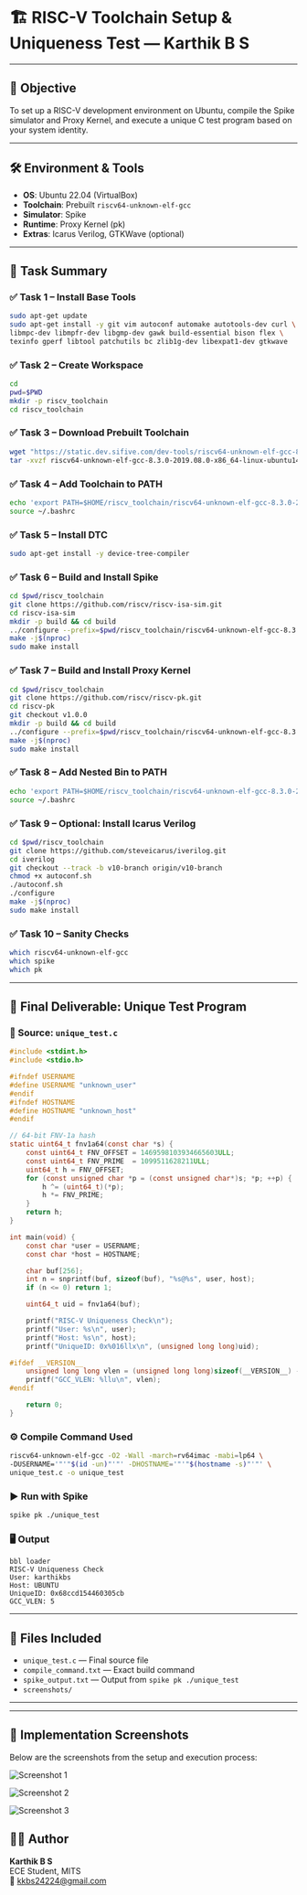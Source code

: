 # 🏗️ RISC-V Toolchain Setup & Uniqueness Test — Karthik B S

---

## 🎯 Objective

To set up a RISC-V development environment on Ubuntu, compile the Spike simulator and Proxy Kernel, and execute a unique C test program based on your system identity.

---

## 🛠️ Environment & Tools

- **OS**: Ubuntu 22.04 (VirtualBox)
- **Toolchain**: Prebuilt `riscv64-unknown-elf-gcc`
- **Simulator**: Spike
- **Runtime**: Proxy Kernel (pk)
- **Extras**: Icarus Verilog, GTKWave (optional)

---

## 🔧 Task Summary

### ✅ Task 1 – Install Base Tools

```bash
sudo apt-get update
sudo apt-get install -y git vim autoconf automake autotools-dev curl \
libmpc-dev libmpfr-dev libgmp-dev gawk build-essential bison flex \
texinfo gperf libtool patchutils bc zlib1g-dev libexpat1-dev gtkwave
```

### ✅ Task 2 – Create Workspace

```bash
cd
pwd=$PWD
mkdir -p riscv_toolchain
cd riscv_toolchain
```

### ✅ Task 3 – Download Prebuilt Toolchain

```bash
wget "https://static.dev.sifive.com/dev-tools/riscv64-unknown-elf-gcc-8.3.0-2019.08.0-x86_64-linux-ubuntu14.tar.gz"
tar -xvzf riscv64-unknown-elf-gcc-8.3.0-2019.08.0-x86_64-linux-ubuntu14.tar.gz
```

### ✅ Task 4 – Add Toolchain to PATH

```bash
echo 'export PATH=$HOME/riscv_toolchain/riscv64-unknown-elf-gcc-8.3.0-2019.08.0-x86_64-linux-ubuntu14/bin:$PATH' >> ~/.bashrc
source ~/.bashrc
```

### ✅ Task 5 – Install DTC

```bash
sudo apt-get install -y device-tree-compiler
```

### ✅ Task 6 – Build and Install Spike

```bash
cd $pwd/riscv_toolchain
git clone https://github.com/riscv/riscv-isa-sim.git
cd riscv-isa-sim
mkdir -p build && cd build
../configure --prefix=$pwd/riscv_toolchain/riscv64-unknown-elf-gcc-8.3.0-2019.08.0-x86_64-linux-ubuntu14
make -j$(nproc)
sudo make install
```

### ✅ Task 7 – Build and Install Proxy Kernel

```bash
cd $pwd/riscv_toolchain
git clone https://github.com/riscv/riscv-pk.git
cd riscv-pk
git checkout v1.0.0
mkdir -p build && cd build
../configure --prefix=$pwd/riscv_toolchain/riscv64-unknown-elf-gcc-8.3.0-2019.08.0-x86_64-linux-ubuntu14 --host=riscv64-unknown-elf
make -j$(nproc)
sudo make install
```

### ✅ Task 8 – Add Nested Bin to PATH

```bash
echo 'export PATH=$HOME/riscv_toolchain/riscv64-unknown-elf-gcc-8.3.0-2019.08.0-x86_64-linux-ubuntu14/riscv64-unknown-elf/bin:$PATH' >> ~/.bashrc
source ~/.bashrc
```

### ✅ Task 9 – Optional: Install Icarus Verilog

```bash
cd $pwd/riscv_toolchain
git clone https://github.com/steveicarus/iverilog.git
cd iverilog
git checkout --track -b v10-branch origin/v10-branch
chmod +x autoconf.sh
./autoconf.sh
./configure
make -j$(nproc)
sudo make install
```

### ✅ Task 10 – Sanity Checks

```bash
which riscv64-unknown-elf-gcc
which spike
which pk
```

---

## 🧪 Final Deliverable: Unique Test Program

### 📝 Source: `unique_test.c`

```c
#include <stdint.h>
#include <stdio.h>

#ifndef USERNAME
#define USERNAME "unknown_user"
#endif
#ifndef HOSTNAME
#define HOSTNAME "unknown_host"
#endif

// 64-bit FNV-1a hash
static uint64_t fnv1a64(const char *s) {
    const uint64_t FNV_OFFSET = 1469598103934665603ULL;
    const uint64_t FNV_PRIME  = 1099511628211ULL;
    uint64_t h = FNV_OFFSET;
    for (const unsigned char *p = (const unsigned char*)s; *p; ++p) {
        h ^= (uint64_t)(*p);
        h *= FNV_PRIME;
    }
    return h;
}

int main(void) {
    const char *user = USERNAME;
    const char *host = HOSTNAME;

    char buf[256];
    int n = snprintf(buf, sizeof(buf), "%s@%s", user, host);
    if (n <= 0) return 1;

    uint64_t uid = fnv1a64(buf);

    printf("RISC-V Uniqueness Check\n");
    printf("User: %s\n", user);
    printf("Host: %s\n", host);
    printf("UniqueID: 0x%016llx\n", (unsigned long long)uid);

#ifdef __VERSION__
    unsigned long long vlen = (unsigned long long)sizeof(__VERSION__) - 1;
    printf("GCC_VLEN: %llu\n", vlen);
#endif

    return 0;
}
```


### ⚙️ Compile Command Used

```bash
riscv64-unknown-elf-gcc -O2 -Wall -march=rv64imac -mabi=lp64 \
-DUSERNAME='"'"$(id -un)"'"' -DHOSTNAME='"'"$(hostname -s)"'"' \
unique_test.c -o unique_test
```

### ▶️ Run with Spike

```bash
spike pk ./unique_test
```

### 🖥️ Output

```
bbl loader
RISC-V Uniqueness Check
User: karthikbs
Host: UBUNTU
UniqueID: 0x68ccd154460305cb
GCC_VLEN: 5
```

---

## 📁 Files Included

- `unique_test.c` — Final source file
- `compile_command.txt` — Exact build command
- `spike_output.txt` — Output from `spike pk ./unique_test`
- `screenshots/`

---

---

## 📸 Implementation Screenshots

Below are the screenshots from the setup and execution process:

![Screenshot 1](<img width="848" height="750" alt="Image" src="https://github.com/user-attachments/assets/9df09851-9a7e-415b-8496-dab98ea65504" />)

![Screenshot 2]([https://github.com/karthikbs/vsd-riscv-toolchain/assets/your-image-hash-2](https://github.com/itsmekarthikbs/vsdRiscvSoc/blob/d70edb24f7ceb52e468df7590f34b3c08973661a/Screenshot%202025-08-02%20234957.png))

![Screenshot 3]([https://github.com/karthikbs/vsd-riscv-toolchain/assets/your-image-hash-3](https://github.com/itsmekarthikbs/vsdRiscvSoc/blob/900e52ea6a61932039a4f3af81ab29502f71daed/Screenshot%202025-08-02%20235024.png))



## 👨‍💻 Author

**Karthik B S**  
ECE Student, MITS  
📧 kkbs24224@gmail.com


